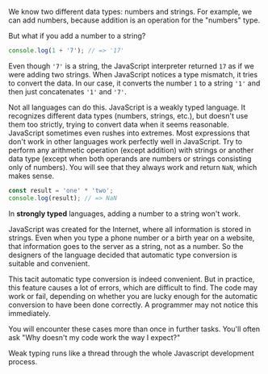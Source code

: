 
We know two different data types: numbers and strings. For example, we can add numbers, because addition is an operation for the "numbers" type.

But what if you add a number to a string?

```javascript
console.log(1 + '7'); // => '17'
```

Even though `'7'` is a string, the JavaScript interpreter returned `17` as if we were adding two strings. When JavaScript notices a type mismatch, it tries to convert the data. In our case, it converts the number `1` to a string `'1'` and then just concatenates `'1'` and `'7'`.

Not all languages can do this. JavaScript is a weakly typed language. It recognizes different data types (numbers, strings, etc.), but doesn't use them too strictly, trying to convert data when it seems reasonable. JavaScript sometimes even rushes into extremes. Most expressions that don't work in other languages work perfectly well in JavaScript. Try to perform any arithmetic operation (except addition) with strings or another data type (except when both operands are numbers or strings consisting only of numbers). You will see that they always work and return `NaN`, which makes sense.

```javascript
const result = 'one' * 'two';
console.log(result); // => NaN
```

In **strongly typed** languages, adding a number to a string won't work.

JavaScript was created for the Internet, where all information is stored in strings. Even when you type a phone number or a birth year on a website, that information goes to the server as a string, not as a number. So the designers of the language decided that automatic type conversion is suitable and convenient.

This tacit automatic type conversion is indeed convenient. But in practice, this feature causes a lot of errors, which are difficult to find. The code may work or fail, depending on whether you are lucky enough for the automatic conversion to have been done correctly. A programmer may not notice this immediately.

You will encounter these cases more than once in further tasks. You'll often ask "Why doesn't my code work the way I expect?"

Weak typing runs like a thread through the whole Javascript development process.
